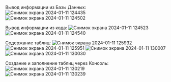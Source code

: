 Вывод информации из Базы Данных:
![Снимок экрана 2024-01-11 124435](https://github.com/MhlGav/awesome-project/assets/130187676/78490e17-5b0f-43a7-bf3a-4f426d0f2f6d)
![Снимок экрана 2024-01-11 124502](https://github.com/MhlGav/awesome-project/assets/130187676/816aecc0-a82d-4c43-88d4-32232efabf4e)

Вывод информации из кода:
![Снимок экрана 2024-01-11 124523](https://github.com/MhlGav/awesome-project/assets/130187676/b47c785e-123b-4ad7-a0c5-f6383a44fcae)
![Снимок экрана 2024-01-11 124540](https://github.com/MhlGav/awesome-project/assets/130187676/239b62f1-7ad5-498c-ad05-eb1a972d0630)

Содержание таблиц:
![Снимок экрана 2024-01-11 125932](https://github.com/MhlGav/awesome-project/assets/130187676/ebbc4075-931a-472b-85d5-a2a0eaab22ed)
![Снимок экрана 2024-01-11 125951](https://github.com/MhlGav/awesome-project/assets/130187676/397e310c-d05c-4235-9d5d-7a477ebcb02a)
![Снимок экрана 2024-01-11 130007](https://github.com/MhlGav/awesome-project/assets/130187676/fd32e1c7-19e7-42b6-9e13-aea9459edc21)
![Снимок экрана 2024-01-11 130030](https://github.com/MhlGav/awesome-project/assets/130187676/4c37c979-79d6-4d84-abce-12f306a88433)

Создание и заполнение таблиц через Консоль:
![Снимок экрана 2024-01-11 130219](https://github.com/MhlGav/awesome-project/assets/130187676/182c1ee5-a367-4c89-8a4a-6d6796180e1b)
![Снимок экрана 2024-01-11 130239](https://github.com/MhlGav/awesome-project/assets/130187676/8e7cba87-cfe1-48b8-af99-a88d048928a9)
